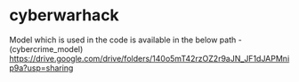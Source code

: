 # cyberwarhack

Model which is used in the code is available in the below path - (cybercrime_model)
https://drive.google.com/drive/folders/140o5mT42rzOZ2r9aJN_JF1dJAPMnip9a?usp=sharing
